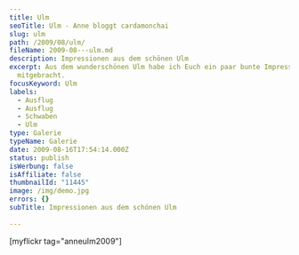 ```yaml
---
title: Ulm
seoTitle: Ulm - Anne bloggt cardamonchai
slug: ulm
path: /2009/08/ulm/
fileName: 2009-08---ulm.md
description: Impressionen aus dem schönen Ulm
excerpt: Aus dem wunderschönen Ulm habe ich Euch ein paar bunte Impressionen
  mitgebracht.
focusKeyword: Ulm
labels:
  - Ausflug
  - Ausflug
  - Schwaben
  - Ulm
type: Galerie
typeName: Galerie
date: 2009-08-16T17:54:14.000Z
status: publish
isWerbung: false
isAffiliate: false
thumbnailId: "11445"
image: /img/demo.jpg
errors: {}
subTitle: Impressionen aus dem schönen Ulm
  
---
```


[myflickr tag="anneulm2009"]

  